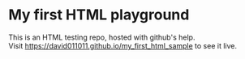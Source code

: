 # **My first HTML playground**

This is an HTML testing repo, hosted with github's help.  
Visit https://david011011.github.io/my_first_html_sample to see it live.
